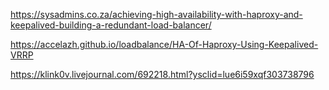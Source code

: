 https://sysadmins.co.za/achieving-high-availability-with-haproxy-and-keepalived-building-a-redundant-load-balancer/

https://accelazh.github.io/loadbalance/HA-Of-Haproxy-Using-Keepalived-VRRP

https://klink0v.livejournal.com/692218.html?ysclid=lue6i59xqf303738796
